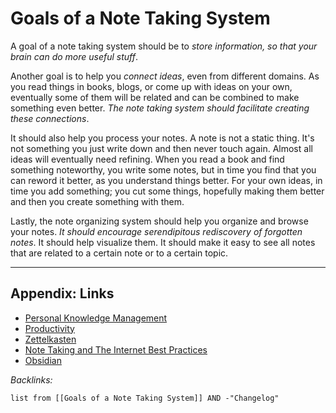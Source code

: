# Goals of a Note Taking System

A goal of a note taking system should be to *store information, so that your brain can do more useful stuff*.

Another goal is to help you *connect ideas*, even from different domains. As you read things in books, blogs, or come up with ideas on your own, eventually some of them will be related and can be combined to make something even better. *The note taking system should facilitate creating these connections*.

It should also help you process your notes. A note is not a static thing. It's not something you just write down and then never touch again. Almost all ideas will eventually need refining. When you read a book and find something noteworthy, you write some notes, but in time you find that you can reword it better, as you understand things better. For your own ideas, in time you add something; you cut some things, hopefully making them better and then you create something with them.

Lastly, the note organizing system should help you organize and browse your notes. *It should encourage serendipitous rediscovery of forgotten notes*. It should help visualize them. It should make it easy to see all notes that are related to a certain note or to a certain topic.

---

## Appendix: Links

* [Personal Knowledge Management](../2-Areas/MOCs/Personal%20Knowledge%20Management.md)
* [Productivity](../2-Areas/MOCs/Productivity.md)
* [Zettelkasten](Zettelkasten.md)
* [Note Taking and The Internet Best Practices](Note%20Taking%20and%20The%20Internet%20Best%20Practices.md)
* [Obsidian](../3-Resources/Tools/PKM%20Tools/Obsidian/Obsidian.md)

*Backlinks:*

````dataview
list from [[Goals of a Note Taking System]] AND -"Changelog"
````
